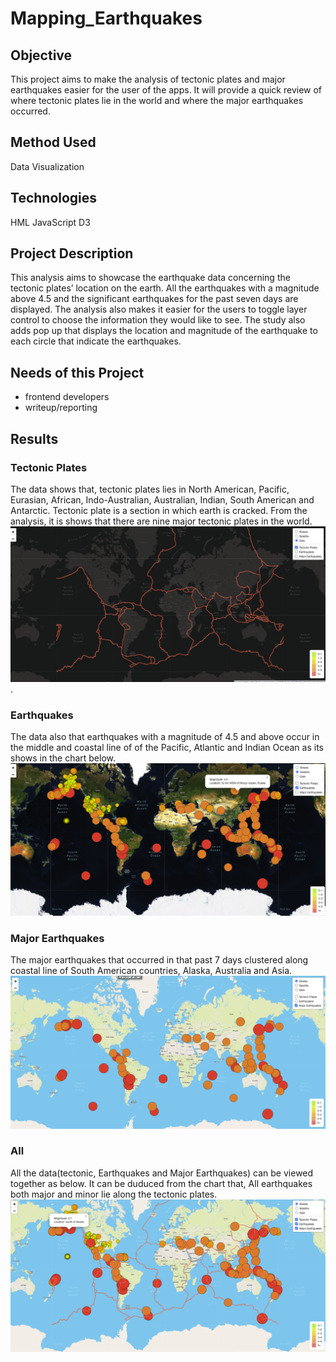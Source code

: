 # Mapping_Earthquakes
## Objective
This project aims to make the analysis of tectonic plates and major earthquakes easier for the user of the apps.
It will provide a quick review of where tectonic plates lie in the world and where the major earthquakes occurred.

## Method Used
Data Visualization
## Technologies
HML
JavaScript
D3
## Project Description
This analysis aims to showcase the earthquake data concerning the tectonic plates’ location on the earth. All the earthquakes with a magnitude above 4.5 and the significant earthquakes for the past seven days are displayed. The analysis also makes it easier for the users to toggle layer control to choose the information they would like to see. The study also adds pop up that displays the location and magnitude of the earthquake to each circle that indicate the earthquakes.

## Needs of this Project
- frontend developers
- writeup/reporting

## Results
### Tectonic Plates
The data shows that, tectonic plates lies in North American, Pacific, Eurasian, African, Indo-Australian, Australian, Indian, South American and Antarctic.
Tectonic plate is a section in which earth is cracked. From the analysis, it is shows that there are nine major tectonic plates in the world.
![tectonic.png](tectonic.png).
### Earthquakes
The data also that earthquakes with a magnitude of 4.5 and above occur in the middle and coastal line of  of the Pacific, Atlantic and Indian Ocean as its shows in the chart below.
![Earthquakes.png](Earthquakes.png)
### Major Earthquakes
The major earthquakes that occurred in that past 7 days clustered along coastal line of South American countries, Alaska, Australia and Asia.
![Major_Earthquakes.png](Major_Earthquakes.png)
### All
All the data(tectonic, Earthquakes and Major Earthquakes) can be viewed together as below. It can be duduced from the chart that, All earthquakes both major and minor lie along the tectonic plates.
![all.png](all.png)




